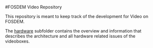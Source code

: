 #FOSDEM Video Repository

This repository is meant to keep track of the development for Video on FOSDEM.

The [hardware](https://github.com/FOSDEM/video "hardware") subfolder contains the overview and information that describes the architecture and all hardware related issues of the videoboxes.
